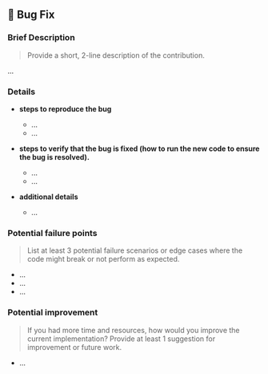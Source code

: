## 🐞 Bug Fix

### Brief Description
> Provide a short, 2-line description of the contribution.

...

### Details

* **steps to reproduce the bug**
  * ...
  * ...

* **steps to verify that the bug is fixed (how to run the new code to ensure the bug is resolved).**
  * ...
  * ...

* **additional details**
  * ...

### Potential failure points
> List at least 3 potential failure scenarios or edge cases where the code might break or not perform as expected.

* ...
* ...
* ...


### Potential improvement
> If you had more time and resources, how would you improve the current implementation? Provide at least 1 suggestion for improvement or future work.

* ...
